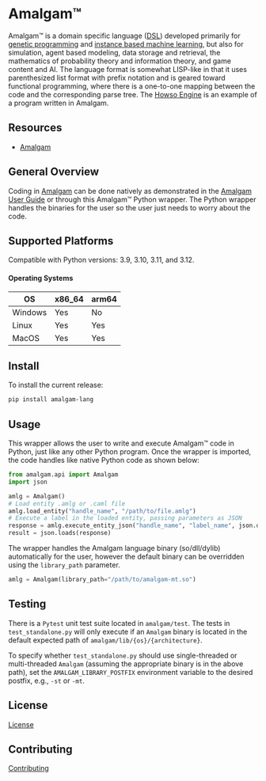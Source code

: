 # Amalgam&trade;


Amalgam&trade; is a domain specific language ([DSL](https://en.wikipedia.org/wiki/Domain-specific_language)) developed primarily for [genetic programming](https://en.wikipedia.org/wiki/Generic_programming) and [instance based machine learning](https://en.wikipedia.org/wiki/Instance-based_learning), but also for simulation, agent based modeling, data storage and retrieval, the mathematics of probability theory and information theory, and game content and AI. The language format is somewhat LISP-like in that it uses parenthesized list format with prefix notation and is geared toward functional programming, where there is a one-to-one mapping between the code and the corresponding parse tree. The [Howso Engine](https://github.com/howsoai/howso-engine/tree/main) is an example of a program written in Amalgam.


## Resources
- [Amalgam](https://github.com/howsoai/amalgam)

## General Overview
Coding in [Amalgam](https://github.com/howsoai/amalgam) can be done natively as demonstrated in the [Amalgam User Guide](https://github.com/howsoai/amalgam/blob/main/AMALGAM-BEGINNER-GUIDE.md) or through this Amalgam&trade; Python wrapper. The Python wrapper handles the binaries for the user so the user just needs to worry about the code. 


## Supported Platforms

Compatible with Python versions: 3.9, 3.10, 3.11, and 3.12.

#### Operating Systems

| OS      | x86_64 | arm64 |
|---------|--------|-------|
| Windows | Yes    | No    |
| Linux   | Yes    | Yes   |
| MacOS   | Yes    | Yes   |


## Install

To install the current release:
```bash
pip install amalgam-lang
```

## Usage

This wrapper allows the user to write and execute Amalgam&trade; code in Python, just like any other Python program. Once the wrapper is imported, the code handles like native Python code as shown below:

```python
from amalgam.api import Amalgam
import json

amlg = Amalgam()
# Load entity .amlg or .caml file
amlg.load_entity("handle_name", "/path/to/file.amlg")
# Execute a label in the loaded entity, passing parameters as JSON
response = amlg.execute_entity_json("handle_name", "label_name", json.dumps({ "abc": 123 }))
result = json.loads(response)
```

The wrapper handles the Amalgam language binary (so/dll/dylib) automatically for the user, however the default binary can be overridden using the `library_path` parameter.

```python
amlg = Amalgam(library_path="/path/to/amalgam-mt.so")
```

## Testing
There is a `Pytest` unit test suite located in `amalgam/test`. The tests in `test_standalone.py` will only execute if an `Amalgam` binary is located in the default expected path of `amalgam/lib/{os}/{architecture}`.

To specify whether `test_standalone.py` should use single-threaded or multi-threaded `Amalgam` (assuming the appropriate binary is in the above path), set the `AMALGAM_LIBRARY_POSTFIX` environment variable to the desired postfix, e.g., `-st` or `-mt`.

## License

[License](LICENSE.txt)

## Contributing

[Contributing](CONTRIBUTING.md)
